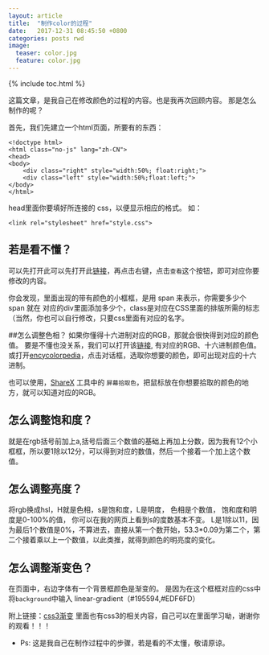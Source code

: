 ```yaml
---
layout: article
title:  "制作color的过程"
date:   2017-12-31 08:45:50 +0800
categories: posts rwd
image:
  teaser: color.jpg
  feature: color.jpg
---
```


{% include toc.html %}

这篇文章，是我自己在修改颜色的过程的内容。也是我再次回顾内容。
那是怎么制作的呢？

首先，我们先建立一个html页面，所要有的东西：
```
<!doctype html>
<html class="no-js" lang="zh-CN">
<head>
<body>
	<div class="right" style="width:50%; float:right;">
	<div class="left" style="width:50%;float:left;">
</body>
</html>
```
head里面你要填好所连接的 css，以便显示相应的格式。
如：  
```
<link rel="stylesheet" href="style.css">
```
## 若是看不懂？
可以先打开此可以先打开此<a href="https://jamieyin.github.io/portfolio/color/index.html " target="_blank">链接</a>，再点击右键，点击```查看```这个按钮，即可对应你要修改的内容。

你会发现，里面出现的带有颜色的小框框，是用 span 来表示，你需要多少个 span 就在 对应的div里面添加多少个，class是对应在CSS里面的排版所需的标志（当然，你也可以自行修改，只要css里面有对应的名字。

##怎么调整色相？
 如果你懂得十六进制对应的RGB，那就会很快得到对应的颜色值。
要是不懂也没关系，我们可以打开该<a href="http://www.sioe.cn/yingyong/yanse-rgb-16 " target="_blank">链接</a>, 有对应的RGB、十六进制颜色值。
或打开<a href="http://encycolorpedia.com " target="_blank">encycolorpedia</a>，点击对话框，选取你想要的颜色，即可出现对应的十六进制。

也可以使用，[ShareX](https://getsharex.com) 工具中的 ```屏幕拾取色```，把鼠标放在你想要拾取的颜色的地方，就可以知道对应的RGB。

## 怎么调整饱和度？
就是在rgb括号前加上a,括号后面三个数值的基础上再加上分数，因为我有12个小框框，所以要1除以12分，可以得到对应的数值，然后一个接着一个加上这个数值。

## 怎么调整亮度？
将rgb换成hsl，H就是色相，s是饱和度，L是明度， 色相是个数值， 饱和度和明度是0-100%的值， 你可以在我的网页上看到s的度数基本不变。
L是1除以11，因为最后1个数值是0%，不算进去，直接从第一个数开始，53.3*0.09为第二个，第二个接着乘以上一个数值，以此类推，就得到颜色的明亮度的变化。

## 怎么调整渐变色？
在页面中，右边字体有一个背景框颜色是渐变的。 是因为在这个框框对应的css中将```background```中输入 linear-gradient（#195594,#EDF6FD）

附上链接：[css3渐变](http://www.runoob.com/css3/css3-gradients.html)
里面也有css3的相关内容，自己可以在里面学习呦，谢谢你的观看！！！

- Ps: 这是我自己在制作过程中的步骤，若是看的不太懂，敬请原谅。